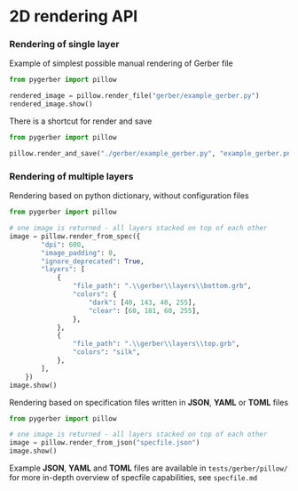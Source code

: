 # 2D rendering API

### Rendering of single layer

Example of simplest possible manual rendering of Gerber file

```python
from pygerber import pillow

rendered_image = pillow.render_file("gerber/example_gerber.py")
rendered_image.show()
```

There is a shortcut for render and save

```python
from pygerber import pillow

pillow.render_and_save("./gerber/example_gerber.py", "example_gerber.png")
```
### Rendering of multiple layers
Rendering based on python dictionary, without configuration files
```python
from pygerber import pillow

# one image is returned - all layers stacked on top of each other
image = pillow.render_from_spec({
        "dpi": 600,
        "image_padding": 0,
        "ignore_deprecated": True,
        "layers": [
            {
                "file_path": ".\\gerber\\layers\\bottom.grb",
                "colors": {
                    "dark": [40, 143, 40, 255],
                    "clear": [60, 181, 60, 255],
                },
            },
            {
                "file_path": ".\\gerber\\layers\\top.grb",
                "colors": "silk",
            },
        ],
    })
image.show()
```
Rendering based on specification files written in **JSON**, **YAML** or **TOML** files
```python
from pygerber import pillow

# one image is returned - all layers stacked on top of each other
image = pillow.render_from_json("specfile.json")
image.show()
```
Example **JSON**, **YAML** and **TOML** files are available in `tests/gerber/pillow/`
for more in-depth overview of specfile capabilities, see `specfile.md`

